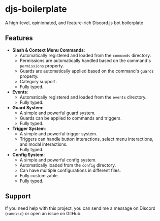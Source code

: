 # djs-boilerplate

A high-level, opinionated, and feature-rich Discord.js bot boilerplate

## Features

- **Slash & Context Menu Commands**: 
  - Automatically registered and loaded from the `commands` directory.
  - Permissions are automatically handled based on the command's `permissions` property.
  - Guards are automatically applied based on the command's `guards` property.
  - Category support.
  - Fully typed.
- **Events**:
  - Automatically registered and loaded from the `events` directory.
  - Fully typed.
- **Guard System**:
  - A simple and powerful guard system.
  - Guards can be applied to commands and triggers.
  - Fully typed.
- **Trigger System**:
  - A simple and powerful trigger system.
  - Triggers can handle button interactions, select menu interactions, and modal interactions.
  - Fully typed.
- **Config System**:
  - A simple and powerful config system.
  - Automatically loaded from the `config` directory.
  - Can have multiple configurations in different files.
  - Fully customizable.
  - Fully typed.

## Support

If you need help with this project, you can send me a message on Discord (`camdzic`) or open an issue on GitHub.